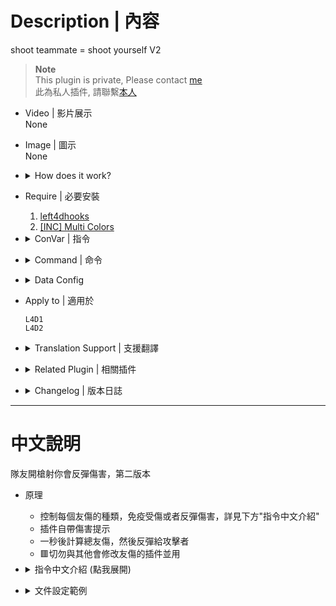 # Description | 內容
shoot teammate = shoot yourself V2

> __Note__ <br/>
This plugin is private, Please contact [me](https://github.com/fbef0102/Game-Private_Plugin#私人插件列表-private-plugins-list)<br/>
此為私人插件, 請聯繫[本人](https://github.com/fbef0102/Game-Private_Plugin#私人插件列表-private-plugins-list)

* Video | 影片展示
<br/>None

* Image | 圖示
<br/>None

* <details><summary>How does it work?</summary>

	* Immune every friendly fire damage or reflict to attacker, see "ConVar" below
	* Announce total ff damage after 1 second
	* 🟥 Do not use with other plugin which modify friendly fire damage.
</details>

* Require | 必要安裝
	1. [left4dhooks](https://forums.alliedmods.net/showthread.php?t=321696)
	2. [[INC] Multi Colors](https://github.com/fbef0102/L4D1_2-Plugins/releases/tag/Multi-Colors)

* <details><summary>ConVar | 指令</summary>

	* cfg/sourcemod/anti-friendly_fire_V2.cfg
		```php
		// [1=Enable, 0=Disable]
		anti-friendly_fire_V2_enable "1"

		// Changes how ff announce displays FF damage. (0: Off, 1:In chat; 2: In Hint Box; 3: In center text)
		anti-friendly_fire_V2_announce_type "1"
		```
</details>

* <details><summary>Command | 命令</summary>
	
	None
</details>

* <details><summary>Data Config</summary>
  
	* ```data/anti-friendly_fire_V2.cfg```
		```php
		"anti-friendly_fire_V2"
		{
			// Apply the following settings if FF damage to standing survivor (Not incap, Not hanging from ledge)
			"standing"
			{
				// How much distance range between attacker and victim are immune to ff (0=Off)
				"immune_range"		"50.0"
				
				// If 1, Immune FF damage when victim is in start safe zone (0=Off)
				"immune_start_checkpoint"	"1"
				
				// If 1, Immune FF damage when victim is in end safe zone (0=Off)
				"immune_end_checkpoint"	"1"
				
				// How to handle flame damage?
				// 0=Game behavior 1=immune no damage, 2=reflect damage, add numbers together
				"flame" 			"1"
				
				// How to handle FF Pipe Bomb, Propane Tank, and Oxygen Tank damage?
				// 0=Game behavior, 1=immune no damage, 2=reflect damage, add numbers together
				"explode"			"0"
				
				// How to handle FF Gun damage?
				// 0=Game behavior, 1=immune no damage, 2=reflect damage, add numbers together
				"weapon"			"3"
				
				// (L4D2) How to handle FF Melee/Chainsaw damage?
				// 0=Game behavior, 1=immune no damage, 2=reflect damage, add numbers together
				"melee"				"1"
				
				// (L4D2) How to handle Grenade Launcher damage?
				// 0=Game behavior, 1=immune no damage, 2=reflect damage, add numbers together
				"grenade_launcher"	"1"
			}
			
			
			// Apply the following settings if FF damage to incap survivor
			"incap"
			{
				...
			}
			
			// Apply the following settings if FF damage to survivor who hanging from ledge
			"hang"
			{
				...
			}
			
			// Apply the following settings if FF damage to survivor who was carried by charger
			"charger_carry"
			{
				...
			}
		}
		```
</details>

* Apply to | 適用於
	```
	L4D1
	L4D2
	```

* <details><summary>Translation Support | 支援翻譯</summary>

	```
	English
	繁體中文
	简体中文
	```
</details>

* <details><summary>Related Plugin | 相關插件</summary>
	
	1. [anti-friendly_fire](https://github.com/fbef0102/L4D1_2-Plugins/tree/master/anti-friendly_fire): shoot teammate = shoot yourself simple version
		* 簡單版反傷插件
	2. [anti-friendly_fire_RPG](/Plugin_插件/Anti_Griefer_防惡意路人/anti-friendly_fire_RPG): shoot teammate = shoot yourself RPG
		* 反傷插件，但是有更多的功能
</details>

* <details><summary>Changelog | 版本日誌</summary>

	* v1.9 (2024-9-21)
		* Add data config
		* Update cvars

	* v1.8 (2024-8-7)
		* Add Gamedata
		* Optimize code and improve performance
		* Update cvars
		
	* v1.7 (2023-11-18)
		* Add Chainsaw damage
		* Fixed fire bullet damage
		* Add grenade launcher damage

	* v1.6 (2023-5-4)
		* Fixed Melee damage

	* v1.5
		* Translation Support

	* v1.4
		* Initial Release
</details>

- - - -
# 中文說明
隊友開槍射你會反彈傷害，第二版本

* 原理
	* 控制每個友傷的種類，免疫受傷或者反彈傷害，詳見下方"指令中文介紹"
	* 插件自帶傷害提示
	* 一秒後計算總友傷，然後反彈給攻擊者
	* 🟥切勿與其他會修改友傷的插件並用

* <details><summary>指令中文介紹 (點我展開)</summary>

	* cfg/sourcemod/anti-friendly_fire_V2.cfg
		```php
		// [1=開啟插件, 0=關閉插件]
		anti-friendly_fire_V2_enable "1"

		// 如何顯示友傷提示. (0=關閉, 1:聊天視窗; 2: Hint視窗; 3: 畫面中心)
		anti-friendly_fire_V2_announce_type "1"
		```
</details>

* <details><summary>文件設定範例</summary>
  
	* ```data/anti-friendly_fire_V2.cfg```
		```php
		"anti-friendly_fire_V2"
		{
			// 站著的倖存者受到友傷時(未倒地, 未掛邊)，適用以下設置
			"standing"
			{
				// 與隊友距離多近不會造成友傷 (0=關閉).
				"immune_range"		"50.0"
				
				// 為1時, 受害者在起始安全室內不會受到友傷 (0=關閉這項功能)
				"immune_start_checkpoint"	"1"
				
				// 為1時, 受害者在終點安全室內不會受到友傷 (0=關閉這項功能)
				"immune_end_checkpoint"	"1"
				
				// 火 造成的友傷如何處置?
				// 0=不處理, 1=免疫不受傷, 2=反彈傷害, 數字可相加
				"flame" 			"1"
				
				// 土製炸彈、瓦斯罐、氧氣罐 造成的友傷如何處置?
				// 0=不處理, 1=免疫不受傷, 2=反彈傷害, 數字可相加
				"explode"			"0"
				
				// 槍械 造成的友傷如何處置? 
				// 0=不處理, 1=免疫不受傷, 2=反彈傷害, 數字可相加
				"weapon"			"3"
				
				// 近戰武器/電鋸 造成的友傷如何處置?
				// 0=不處理, 1=免疫不受傷, 2=反彈傷害, 數字可相加
				"melee"				"1"
				
				// 榴彈發射器 造成的友傷如何處置?
				// 0=不處理, 1=免疫不受傷, 2=反彈傷害, 數字可相加
				"grenade_launcher"	"1"
			}
			
			// 倒地的倖存者受到友傷時，適用以下設置
			"incap"
			{
				...
			}
			
			// 掛邊的倖存者受到友傷時，適用以下設置
			"hang"
			{
				...
			}
			
			// 被Charger衝鋒帶走的倖存者受到友傷時，適用以下設置
			"charger_carry"
			{
				...
			}
		}
		```
</details>

